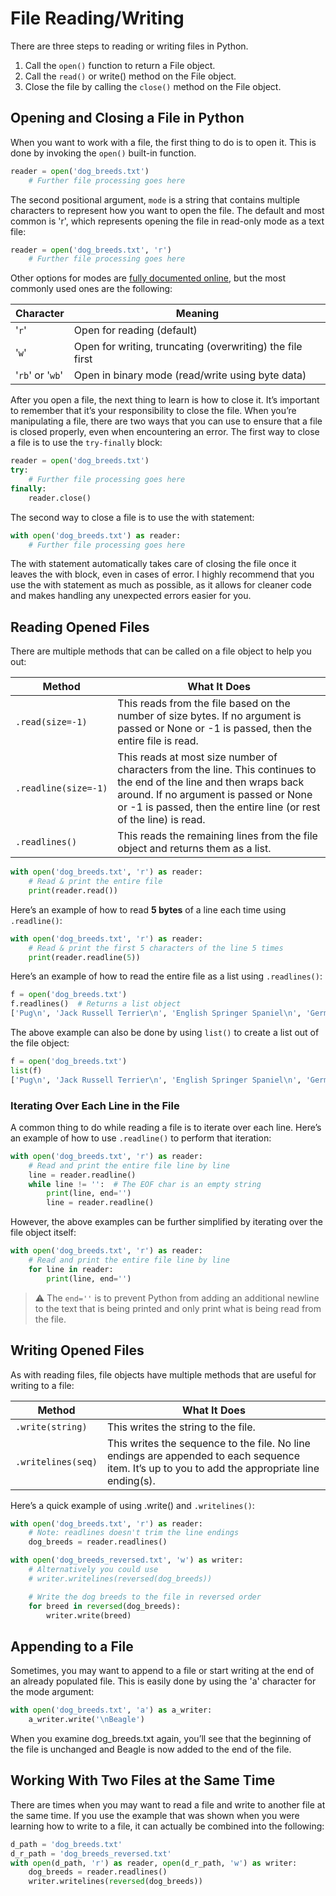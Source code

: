 # File Reading/Writing

There are three steps to reading or writing files in Python.

1. Call the `open()` function to return a File object.
2. Call the `read()` or write() method on the File object.
3. Close the file by calling the `close()` method on the File object.

## Opening and Closing a File in Python

When you want to work with a file, the first thing to do is to open it. This is done by invoking the `open()` built-in function.

```python
reader = open('dog_breeds.txt')
    # Further file processing goes here
```

The second positional argument, `mode` is a string that contains multiple characters to represent how you want to open the file. The default and most common is 'r', which represents opening the file in read-only mode as a text file:

```python
reader = open('dog_breeds.txt', 'r')
    # Further file processing goes here
```

Other options for modes are [fully documented online](https://docs.python.org/3/library/functions.html#open), but the most commonly used ones are the following:

| Character        | Meaning                                                   |
| ---------------- | --------------------------------------------------------- |
| '`r`'            | Open for reading (default)                                |
| '`w`'            | Open for writing, truncating (overwriting) the file first |
| '`rb`' or '`wb`' | Open in binary mode (read/write using byte data)          |

After you open a file, the next thing to learn is how to close it. It’s important to remember that it’s your responsibility to close the file. When you’re manipulating a file, there are two ways that you can use to ensure that a file is closed properly, even when encountering an error. The first way to close a file is to use the `try-finally` block:

```python
reader = open('dog_breeds.txt')
try:
    # Further file processing goes here
finally:
    reader.close()
```

The second way to close a file is to use the with statement:

```python
with open('dog_breeds.txt') as reader:
    # Further file processing goes here
```

The with statement automatically takes care of closing the file once it leaves the with block, even in cases of error. I highly recommend that you use the with statement as much as possible, as it allows for cleaner code and makes handling any unexpected errors easier for you.

## Reading Opened Files

There are multiple methods that can be called on a file object to help you out:

| Method               | What It Does                                                                                                                                                                                                                        |
| -------------------- | ----------------------------------------------------------------------------------------------------------------------------------------------------------------------------------------------------------------------------------- |
| `.read(size=-1)`     | This reads from the file based on the number of size bytes. If no argument is passed or None or -1 is passed, then the entire file is read.                                                                                         |
| `.readline(size=-1)` | This reads at most size number of characters from the line. This continues to the end of the line and then wraps back around. If no argument is passed or None or -1 is passed, then the entire line (or rest of the line) is read. |
| `.readlines()`       | This reads the remaining lines from the file object and returns them as a list.                                                                                                                                                     |

```python
with open('dog_breeds.txt', 'r') as reader:
    # Read & print the entire file
    print(reader.read())
```

Here’s an example of how to read **5 bytes** of a line each time using `.readline()`:

```python
with open('dog_breeds.txt', 'r') as reader:
    # Read & print the first 5 characters of the line 5 times
    print(reader.readline(5))
```

Here’s an example of how to read the entire file as a list using `.readlines()`:

```python
f = open('dog_breeds.txt')
f.readlines()  # Returns a list object
['Pug\n', 'Jack Russell Terrier\n', 'English Springer Spaniel\n', 'German Shepherd\n', 'Staffordshire Bull Terrier\n', 'Cavalier King Charles Spaniel\n', 'Golden Retriever\n', 'West Highland White Terrier\n', 'Boxer\n', 'Border Terrier\n']
```

The above example can also be done by using `list()` to create a list out of the file object:

```python
f = open('dog_breeds.txt')
list(f)
['Pug\n', 'Jack Russell Terrier\n', 'English Springer Spaniel\n', 'German Shepherd\n', 'Staffordshire Bull Terrier\n', 'Cavalier King Charles Spaniel\n', 'Golden Retriever\n', 'West Highland White Terrier\n', 'Boxer\n', 'Border Terrier\n']
```

### Iterating Over Each Line in the File

A common thing to do while reading a file is to iterate over each line. Here’s an example of how to use `.readline()` to perform that iteration:

```python
with open('dog_breeds.txt', 'r') as reader:
    # Read and print the entire file line by line
    line = reader.readline()
    while line != '':  # The EOF char is an empty string
        print(line, end='')
        line = reader.readline()
```

However, the above examples can be further simplified by iterating over the file object itself:

```python
with open('dog_breeds.txt', 'r') as reader:
    # Read and print the entire file line by line
    for line in reader:
        print(line, end='')
```

> ⚠️ The `end=''` is to prevent Python from adding an additional newline to the text that is being printed and only print what is being read from the file.

## Writing Opened Files

As with reading files, file objects have multiple methods that are useful for writing to a file:

| Method             | What It Does                                                                                                                                    |
| ------------------ | ----------------------------------------------------------------------------------------------------------------------------------------------- |
| `.write(string)`   | This writes the string to the file.                                                                                                             |
| `.writelines(seq)` | This writes the sequence to the file. No line endings are appended to each sequence item. It’s up to you to add the appropriate line ending(s). |

Here’s a quick example of using .write() and `.writelines()`:

```python
with open('dog_breeds.txt', 'r') as reader:
    # Note: readlines doesn't trim the line endings
    dog_breeds = reader.readlines()

with open('dog_breeds_reversed.txt', 'w') as writer:
    # Alternatively you could use
    # writer.writelines(reversed(dog_breeds))

    # Write the dog breeds to the file in reversed order
    for breed in reversed(dog_breeds):
        writer.write(breed)
```

## Appending to a File

Sometimes, you may want to append to a file or start writing at the end of an already populated file. This is easily done by using the 'a' character for the mode argument:

```python
with open('dog_breeds.txt', 'a') as a_writer:
    a_writer.write('\nBeagle')
```

When you examine dog_breeds.txt again, you’ll see that the beginning of the file is unchanged and Beagle is now added to the end of the file.

## Working With Two Files at the Same Time

There are times when you may want to read a file and write to another file at the same time. If you use the example that was shown when you were learning how to write to a file, it can actually be combined into the following:

```python
d_path = 'dog_breeds.txt'
d_r_path = 'dog_breeds_reversed.txt'
with open(d_path, 'r') as reader, open(d_r_path, 'w') as writer:
    dog_breeds = reader.readlines()
    writer.writelines(reversed(dog_breeds))
```